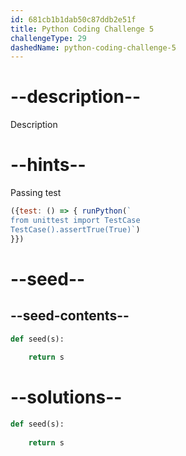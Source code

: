 ```yaml
---
id: 681cb1b1dab50c87ddb2e51f
title: Python Coding Challenge 5
challengeType: 29
dashedName: python-coding-challenge-5
---
```


# --description--

Description

# --hints--
      
Passing test

```js
({test: () => { runPython(`
from unittest import TestCase
TestCase().assertTrue(True)`)
}})
```

# --seed--

## --seed-contents--

```py
def seed(s):
  
    return s

```

# --solutions--

```py
def seed(s):
  
    return s

```
